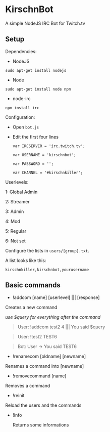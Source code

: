 # KirschnBot
A simple NodeJS IRC Bot for Twitch.tv

## Setup
  
  Dependencies:
  
   - NodeJS
   
   `` sudo apt-get install nodejs ``
   
   - Node
   
   ``sudo apt-get install node npm``
   
   - node-irc
   
   ``npm install irc``
   
 Configuration:
  - Open `` bot.js ``
  - Edit the first four lines
  
    ``var IRCSERVER = 'irc.twitch.tv';``
    
    ``var USERNAME = 'kirschnbot';``
    
    ``var PASSWORD = '';``
    
    ``var CHANNEL = '#kirschnkiller'; ``
    
 Userlevels:
 
   1: Global Admin
   
   2: Streamer
   
   3: Admin
   
   4: Mod
   
   5: Regular
   
   6: Not set
   
   Configure the lists in ``users/[group].txt``.
   
   A list looks like this:
   
   ``kirschnkiller,kirschnbot,yourusername``
   
## Basic commands
 - !addcom [name] [userlevel] ||| [response]
  
  Creates a new command
  
  _use $query for everything after the command_
   > User: !addcom test2 4 ||| You said $query
   
   > User: !test2 TEST6
   
   > Bot: User -> You said TEST6
   
   
 - !renamecom [oldname] [newname]

 Renames a command into [newname]
 
 - !removecommand [name]
 
  Removes a command
 
 - !reinit
  
  Reload the users and the commands 

- !info

  Returns some informations
